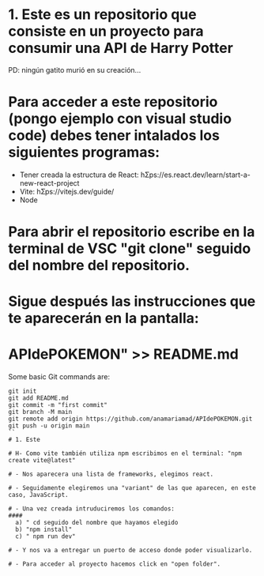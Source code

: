 # 1. Este es un repositorio que consiste en un proyecto para consumir una API de Harry Potter 

PD: ningún gatito murió en su creación...



# Para acceder a este repositorio (pongo ejemplo con visual studio code) debes tener intalados los siguientes programas: 
####

-  Tener creada la estructura de React:
hƩps://es.react.dev/learn/start-a-new-react-project
- Vite:
hƩps://vitejs.dev/guide/
- Node



# Para abrir el repositorio escribe en la terminal de VSC "git clone" seguido del nombre del repositorio.

# Sigue después las instrucciones que te aparecerán en la pantalla:

# APIdePOKEMON" >> README.md
####
Some basic Git commands are:
```
git init
git add README.md
git commit -m "first commit"
git branch -M main
git remote add origin https://github.com/anamariamad/APIdePOKEMON.git
git push -u origin main
``
# 1. Este

# H- Como vite también utiliza npm escribimos en el terminal: "npm create vite@latest"

# - Nos aparecera una lista de frameworks, elegimos react.

# - Seguidamente elegiremos una "variant" de las que aparecen, en este caso, JavaScript.

# - Una vez creada intruduciremos los comandos:
####
  a) " cd seguido del nombre que hayamos elegido
  b) "npm install"
  c) " npm run dev"

# - Y nos va a entregar un puerto de acceso donde poder visualizarlo.

# - Para acceder al proyecto hacemos click en "open folder".


